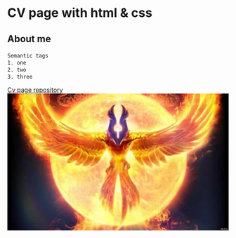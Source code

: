 # CV page with html & css

## About me

```
Semantic tags
1. one
2. two
3. three
```


[Cv page repository](https://github.com/codeofmagic1?tab=repositories)
![image](/image/feniks-art-3.jpg)







